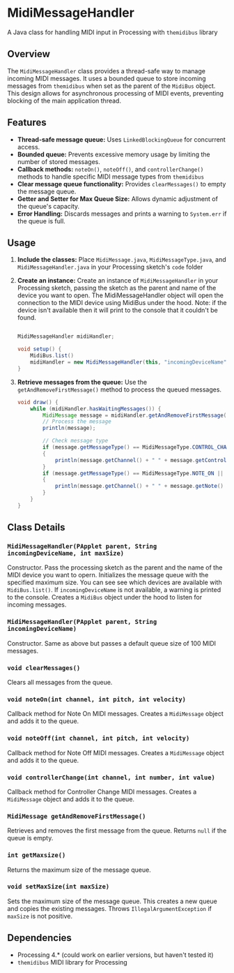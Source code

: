 # MidiMessageHandler

A Java class for handling MIDI input in Processing with `themidibus` library

## Overview

The `MidiMessageHandler` class provides a thread-safe way to manage incoming MIDI messages. It uses a bounded queue to store incoming messages from `themidibus` when set as the parent of the `MidiBus` object. This design allows for asynchronous processing of MIDI events, preventing blocking of the main application thread.

## Features

*   **Thread-safe message queue:** Uses `LinkedBlockingQueue` for concurrent access.
*   **Bounded queue:** Prevents excessive memory usage by limiting the number of stored messages.
*   **Callback methods:**  `noteOn()`, `noteOff()`, and `controllerChange()` methods to handle specific MIDI message types from `themidibus`
*   **Clear message queue functionality:** Provides `clearMessages()` to empty the message queue.
*   **Getter and Setter for Max Queue Size:** Allows dynamic adjustment of the queue's capacity.
*   **Error Handling:** Discards messages and prints a warning to `System.err` if the queue is full.

## Usage

1.  **Include the classes:** Place `MidiMessage.java`, `MidiMessageType.java`, and `MidiMessageHandler.java` in your Processing sketch's `code` folder

2.  **Create an instance:** Create an instance of `MidiMessageHandler` in your Processing sketch, passing the sketch as the parent and name of the device you want to open. The MidiMessageHandler object will open the connection to the MIDI device using MidiBus under the hood.
Note: if the device isn't available then it will print to the console that it couldn't be found.

    ```java

    MidiMessageHandler midiHandler;

    void setup() {
        MidiBus.list()
        midiHandler = new MidiMessageHandler(this, "incomingDeviceName", 100); // Create handler with a queue size of 100
    }
    ```

5.  **Retrieve messages from the queue:** Use the `getAndRemoveFirstMessage()` method to process the queued messages.

    ```java
    void draw() {
        while (midiHandler.hasWaitingMessages()) {
            MidiMessage message = midiHandler.getAndRemoveFirstMessage();
            // Process the message
            println(message);

            // Check message type
            if (message.getMessageType() == MidiMessageType.CONTROL_CHANGE)
            {
                println(message.getChannel() + " " + message.getControllerNumber() + " " + message.getControllerValue());
            }
            if (message.getMessageType() == MidiMessageType.NOTE_ON || message.getMessageType() == MidiMessageType.NOTE_OFF)
            {
                println(message.getChannel() + " " + message.getNote() + " " + message.getVelocity());
            }
        }
    }
    ```

## Class Details

### `MidiMessageHandler(PApplet parent, String incomingDeviceName, int maxSize)`

Constructor. Pass the processing sketch as the parent and the name of the MIDI device you want to opern. Initializes the message queue with the specified maximum size. You can see see which devices are available with `MidiBus.list()`. If `incomingDeviceName` is not available, a warning is printed to the console. Creates a `MidiBus` object under the hood to listen for incoming messages.

### `MidiMessageHandler(PApplet parent, String incomingDeviceName)`

Constructor. Same as above but passes a default queue size of 100 MIDI messages.

### `void clearMessages()`

Clears all messages from the queue.

### `void noteOn(int channel, int pitch, int velocity)`

Callback method for Note On MIDI messages. Creates a `MidiMessage` object and adds it to the queue.

### `void noteOff(int channel, int pitch, int velocity)`

Callback method for Note Off MIDI messages. Creates a `MidiMessage` object and adds it to the queue.

### `void controllerChange(int channel, int number, int value)`

Callback method for Controller Change MIDI messages. Creates a `MidiMessage` object and adds it to the queue.

### `MidiMessage getAndRemoveFirstMessage()`

Retrieves and removes the first message from the queue. Returns `null` if the queue is empty.

### `int getMaxsize()`

Returns the maximum size of the message queue.

### `void setMaxSize(int maxSize)`

Sets the maximum size of the message queue. This creates a new queue and copies the existing messages. Throws `IllegalArgumentException` if `maxSize` is not positive.

## Dependencies
*   Processing 4.* (could work on earlier versions, but haven't tested it)
*   `themidibus` MIDI library for Processing
